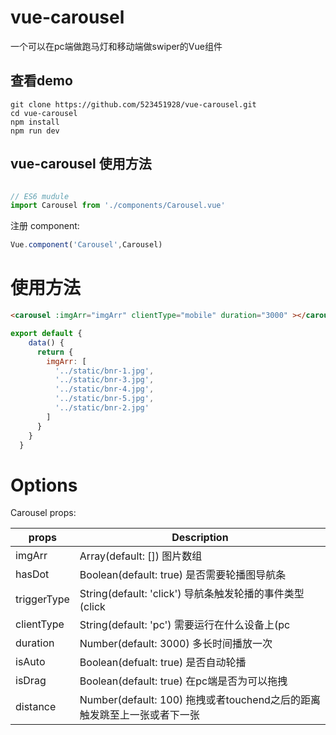# vue-carousel
一个可以在pc端做跑马灯和移动端做swiper的Vue组件

## 查看demo
```
git clone https://github.com/523451928/vue-carousel.git
cd vue-carousel
npm install
npm run dev
```
## vue-carousel 使用方法
```JavaScript

// ES6 mudule
import Carousel from './components/Carousel.vue'

```
注册 component:
```Javascript
Vue.component('Carousel',Carousel)
```

# 使用方法

```HTML
<carousel :imgArr="imgArr" clientType="mobile" duration="3000" ></carousel>
```

```JavaScript
export default {
    data() {
      return {
        imgArr: [
          '../static/bnr-1.jpg',
          '../static/bnr-3.jpg',
          '../static/bnr-4.jpg',
          '../static/bnr-5.jpg',
          '../static/bnr-2.jpg'
        ]
      }
    }
  }
```

# Options

Carousel props:

| props | Description |
| ----- | ----- |
| imgArr | Array(default: []) 图片数组 |
| hasDot | Boolean(default: true) 是否需要轮播图导航条 |
| triggerType | String(default: 'click') 导航条触发轮播的事件类型(click||hover) |
| clientType | String(default: 'pc') 需要运行在什么设备上(pc||mobile) |
| duration | Number(default: 3000) 多长时间播放一次 |
| isAuto | Boolean(defualt: true) 是否自动轮播 |
| isDrag | Boolean(default: true) 在pc端是否为可以拖拽 |
| distance | Number(default: 100) 拖拽或者touchend之后的距离触发跳至上一张或者下一张 |
